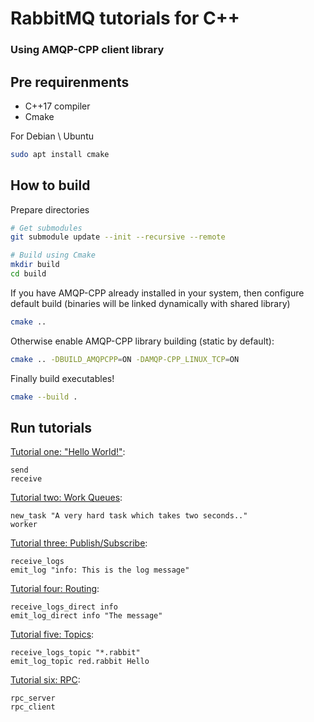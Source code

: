 # RabbitMQ tutorials for C++
### Using AMQP-CPP client library

## Pre requirenments

* C++17 compiler
* Cmake

For Debian \ Ubuntu
```bash
sudo apt install cmake
```

## How to build

Prepare directories

```bash
# Get submodules
git submodule update --init --recursive --remote

# Build using Cmake
mkdir build
cd build
```

If you have AMQP-CPP already installed in your system, then configure default build 
(binaries will be linked dynamically with shared library)

```bash
cmake ..
```

Otherwise enable AMQP-CPP library building (static by default):

```bash
cmake .. -DBUILD_AMQPCPP=ON -DAMQP-CPP_LINUX_TCP=ON
```

Finally build executables!
```bash
cmake --build .
```

## Run tutorials

[Tutorial one: "Hello World!"](http://www.rabbitmq.com/tutorial-one-python.html):

    send
    receive


[Tutorial two: Work Queues](http://www.rabbitmq.com/tutorial-two-python.html):

    new_task "A very hard task which takes two seconds.."
    worker


[Tutorial three: Publish/Subscribe](http://www.rabbitmq.com/tutorial-three-python.html):

    receive_logs
    emit_log "info: This is the log message"


[Tutorial four: Routing](http://www.rabbitmq.com/tutorial-four-python.html):

    receive_logs_direct info
    emit_log_direct info "The message"


[Tutorial five: Topics](http://www.rabbitmq.com/tutorial-five-python.html):

    receive_logs_topic "*.rabbit"
    emit_log_topic red.rabbit Hello


[Tutorial six: RPC](http://www.rabbitmq.com/tutorial-six-python.html):

    rpc_server
    rpc_client